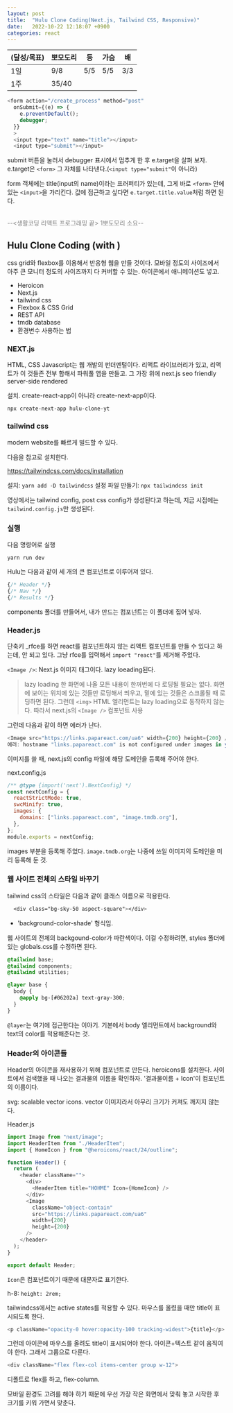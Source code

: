 ```yaml
---
layout: post
title:  "Hulu Clone Coding(Next.js, Tailwind CSS, Responsive)"
date:   2022-10-22 12:18:07 +0900
categories: react
---
```


| (달성/목표) | 뽀모도리  | 등   | 가슴  | 배   |
|----|-------|-----|-----|-----|
| 1일 | 9/8   | 5/5 | 5/5 | 3/3 |
| 1주 | 35/40 |     |     |



```js
<form action="/create_process" method="post"
  onSubmit={(e) => {
    e.preventDefault();
    debugger;
  }}
  >
  <input type="text" name="title"></input>
  <input type="submit"></input>
```

submit 버튼을 눌러서 debugger 표시에서 멈추게 한 후 e.target을 살펴 보자. e.target은 `<form>` 그 자체를 나타낸다.(`<input type="submit"`이 아니라)

form 객체에는 title(input의 name)이라는 프러퍼티가 있는데, 그게 바로 `<form>` 안에 있는 `<input>`을 가리킨다. 값에 접근하고 싶다면 `e.target.title.value`처럼 하면 된다.

<br><font color="grey">--<생활코딩 리액트 프로그래밍 끝> 1뽀도모리 소요--</font>

## Hulu Clone Coding (with )

css grid와 flexbox를 이용해서 반응형 웹을 만들 것이다. 모바일 정도의 사이즈에서 아주 큰 모니터 정도의 사이즈까지 다 커버할 수 있는. 아이콘에서 애니메이션도 넣고.

* Heroicon
* Next.js
* tailwind css
* Flexbox & CSS Grid
* REST API 
* tmdb database
* 환경변수 사용하는 법


### NEXT.js

HTML, CSS Javascript는 웹 개발의 펀더멘털이다. 리액트 라이브러리가 있고, 리액트가 이 것들즌 전부 합해서 파워풀 앱을 만들고. 그 가장 위에 next.js
seo friendly server-side rendered 


설치. create-react-app이 아니라 create-next-app이다.

```
npx create-next-app hulu-clone-yt
```



### tailwind css

modern website를 빠르게 빌드할 수 있다.

다음을 참고로 설치한다.

https://tailwindcss.com/docs/installation

설치: `yarn add -D tailwindcss`
설정 파일 만들기: `npx tailwindcss init`

영상에서는 tailwind config, post css config가 생성된다고 하는데, 지금 시점에는 `tailwind.config.js`만 생성된다.


### 실행

다음 명령어로 실행

`yarn run dev`

Hulu는 다음과 같이 세 개의 큰 컴포넌트로 이루어져 있다.

```js
{/* Header */}
{/* Nav */}
{/* Results */}
```

components 폴더를 만들어서, 내가 만드는 컴포넌트는 이 폴더에 집어 넣자.



### Header.js

단축키 _rfce를 하면 react를 컴포넌트하지 않는 리액트 컴포넌트를 만들 수 있다고 하는데, 안 되고 있다. 그냥 rfce를 입력해서 `import "react"`를 제거해 주었다.


`<Image />`: Next.js 이미지 태그이다. lazy loeading된다.

> lazy loading
> 한 화면에 나올 모든 내용이 한꺼번에 다 로딩될 필요는 없다. 화면에 보이는 위치에 있는 것들만 로딩해서 띄우고, 밑에 있는 것들은 스크롤될 때 로딩하면 된다.
> 그런데 `<img>` HTML 엘리먼트는 lazy loading으로 동작하지 않는다. 따라서 next.js의 `<Image />` 컴포넌트 사용

그런데 다음과 같이 하면 에러가 난다.

```js
<Image src="https://links.papareact.com/ua6" width={200} height={200} />
에러: hostname "links.papareact.com" is not configured under images in your `next.config.js`
```

이미지를 쓸 때, next.js의 config 파일에 해당 도메인을 등록해 주어야 한다.

next.config.js
```js
/** @type {import('next').NextConfig} */
const nextConfig = {
  reactStrictMode: true,
  swcMinify: true,
  images: {
    domains: ["links.papareact.com", "image.tmdb.org"],
  },
};
module.exports = nextConfig;
```

images 부분을 등록해 주었다. `image.tmdb.org`는 나중에 쓰일 이미지의 도메인을 미리 등록해 둔 것.


### 웹 사이트 전체의 스타일 바꾸기

tailwind css의 스타일은 다음과 같이 클래스 이름으로 적용한다.

```css
  <div class="bg-sky-50 aspect-square"></div>
```
* 'background-color-shade' 형식임.

웹 사이트의 전체의 backgound-color가 파란색이다. 이걸 수정하려면, styles 폴더에 있는 globals.css를 수정하면 된다.


```css
@tailwind base;
@tailwind components;
@tailwind utilities;

@layer base {
  body {
    @apply bg-[#06202a] text-gray-300;
  }
}

```

`@layer`는 여기에 접근한다는 이야기. 기본에서 body 엘리먼트에서 background와 text의 color를 적용해준다는 것.


### Header의 아이콘들

Header의 아이콘을 재사용하기 위해 컴포넌트로 만든다. heroicons를 설치한다. 사이트에서 검색했을 때 나오는 결과물의 이름을 확인하자. '결과물이름 + Icon'이 컴포넌트의 이름이다.

svg: scalable vector icons. vector 이미지라서 아무리 크기가 커져도 깨지지 않는다.


Header.js
```js
import Image from "next/image";
import HeaderItem from "./HeaderItem";
import { HomeIcon } from "@heroicons/react/24/outline";

function Header() {
  return (
    <header className="">
      <div>
        <HeaderItem title="HOHME" Icon={HomeIcon} />
      </div>
      <Image
        className="object-contain"
        src="https://links.papareact.com/ua6"
        width={200}
        height={200}
      />
    </header>
  );
}

export default Header;
```

`Icon`은 컴포넌트이기 때문에 대문자로 표기한다.

h-8: `height: 2rem;` 



tailwindcss에서는 active states를 적용할 수 있다. 마우스를 올렸을 때만 title이 표시되도록 한다.

```js
<p className="opacity-0 hover:opacity-100 tracking-widest">{title}</p>
```

그런데 아이콘에 마우스를 올려도 title이 표시되어야 한다. 아이콘+텍스트 같이 움직여야 한다. 그래서 그룹으로 다룬다.

```js
<div className="flex flex-col items-center group w-12">
```


디폴트로 flex를 하고, flex-column. 


모바일 환경도 고려를 해야 하기 때문에 우선 가장 작은 화면에서 맞춰 놓고 시작한 후 크기를 키워 가면서 맞춘다.




